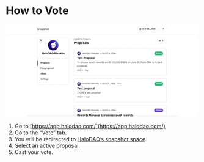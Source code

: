 # How to Vote

![](../.gitbook/assets/cleanshot-2021-06-08-at-20.36.39.gif)

1. Go to [https://app.halodao.com/](https://app.halodao.com/)
2. Go to the “Vote” tab.
3. You will be redirected to [HaloDAO’s snapshot space](https://snapshot.org/#/halodao.eth).
4. Select an active proposal.
5. Cast your vote.

